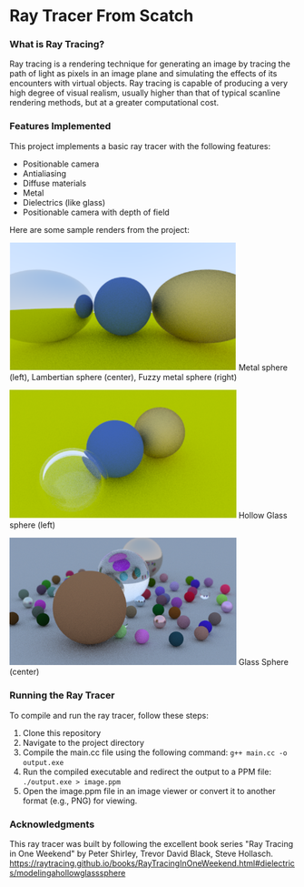 # Ray Tracer From Scatch
### What is Ray Tracing?
Ray tracing is a rendering technique for generating an image by tracing the path of light as pixels in an image plane and simulating the effects of its encounters with virtual objects.
Ray tracing is capable of producing a very high degree of visual realism, usually higher than that of typical scanline rendering methods, but at a greater computational cost.
### Features Implemented
This project implements a basic ray tracer with the following features:

- Positionable camera
- Antialiasing
- Diffuse materials
- Metal
- Dielectrics (like glass)
- Positionable camera with depth of field

Here are some sample renders from the project:

<img src="rt_sphere1.PNG" width="400" /> Metal sphere (left), Lambertian sphere (center), Fuzzy metal sphere (right)

<img src="rt_sphere2.PNG" width="400" /> Hollow Glass sphere (left)

<img src="rt_sphere3.PNG" width="400" /> Glass Sphere (center)

### Running the Ray Tracer
To compile and run the ray tracer, follow these steps:

1. Clone this repository
2. Navigate to the project directory
3. Compile the main.cc file using the following command:
```g++ main.cc -o output.exe```
4. Run the compiled executable and redirect the output to a PPM file:
```./output.exe > image.ppm```
5. Open the image.ppm file in an image viewer or convert it to another format (e.g., PNG) for viewing.


### Acknowledgments
This ray tracer was built by following the excellent book series "Ray Tracing in One Weekend" by Peter Shirley, Trevor David Black, Steve Hollasch.
https://raytracing.github.io/books/RayTracingInOneWeekend.html#dielectrics/modelingahollowglasssphere
